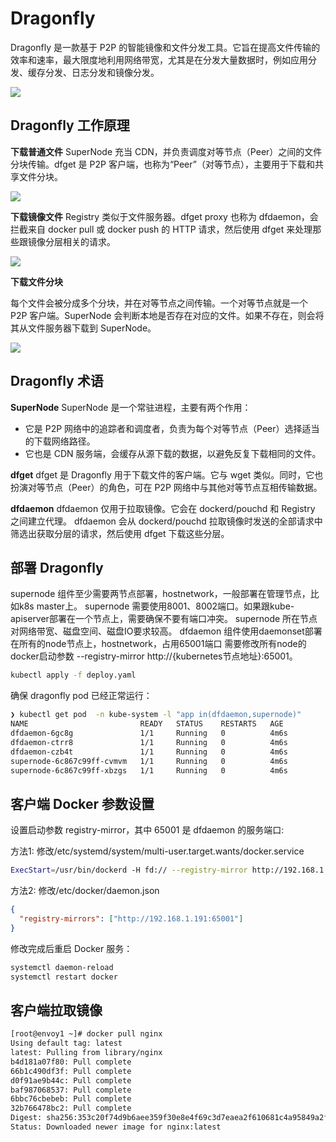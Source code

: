 # Dragonfly

Dragonfly 是一款基于 P2P 的智能镜像和文件分发工具。它旨在提高文件传输的效率和速率，最大限度地利用网络带宽，尤其是在分发大量数据时，例如应用分发、缓存分发、日志分发和镜像分发。

![](https://chengzw258.oss-cn-beijing.aliyuncs.com/Article/20210716111146.png)

## Dragonfly 工作原理

**下载普通文件**
SuperNode 充当 CDN，并负责调度对等节点（Peer）之间的文件分块传输。dfget 是 P2P 客户端，也称为“Peer”（对等节点），主要用于下载和共享文件分块。

![](https://chengzw258.oss-cn-beijing.aliyuncs.com/Article/20210716110428.png)

**下载镜像文件**
Registry 类似于文件服务器。dfget proxy 也称为 dfdaemon，会拦截来自 docker pull 或 docker push 的 HTTP 请求，然后使用 dfget 来处理那些跟镜像分层相关的请求。

![](https://chengzw258.oss-cn-beijing.aliyuncs.com/Article/20210716110511.png)

**下载文件分块**

每个文件会被分成多个分块，并在对等节点之间传输。一个对等节点就是一个 P2P 客户端。SuperNode 会判断本地是否存在对应的文件。如果不存在，则会将其从文件服务器下载到 SuperNode。

![](https://chengzw258.oss-cn-beijing.aliyuncs.com/Article/20210716110605.png)

## Dragonfly 术语

**SuperNode**
SuperNode 是一个常驻进程，主要有两个作用：
* 它是 P2P 网络中的追踪者和调度者，负责为每个对等节点（Peer）选择适当的下载网络路径。
* 它也是 CDN 服务端，会缓存从源下载的数据，以避免反复下载相同的文件。

**dfget**
dfget 是 Dragonfly 用于下载文件的客户端。它与 wget 类似。同时，它也扮演对等节点（Peer）的角色，可在 P2P 网络中与其他对等节点互相传输数据。

**dfdaemon**
dfdaemon 仅用于拉取镜像。它会在 dockerd/pouchd 和 Registry 之间建立代理。
dfdaemon 会从 dockerd/pouchd 拉取镜像时发送的全部请求中筛选出获取分层的请求，然后使用 dfget 下载这些分层。

## 部署 Dragonfly

supernode 组件至少需要两节点部署，hostnetwork，一般部署在管理节点，比如k8s master上。
supernode 需要使用8001、8002端口。如果跟kube-apiserver部署在一个节点上，需要确保不要有端口冲突。
supernode 所在节点对网络带宽、磁盘空间、磁盘IO要求较高。
dfdaemon 组件使用daemonset部署在所有的node节点上，hostnetwork，占用65001端口
需要修改所有node的docker启动参数 --registry-mirror http://{kubernetes节点地址}:65001。

```sh
kubectl apply -f deploy.yaml
```

确保 dragonfly pod 已经正常运行：

```sh
❯ kubectl get pod  -n kube-system -l "app in(dfdaemon,supernode)"
NAME                         READY   STATUS    RESTARTS   AGE
dfdaemon-6gc8g               1/1     Running   0          4m6s
dfdaemon-ctrr8               1/1     Running   0          4m6s
dfdaemon-czb4t               1/1     Running   0          4m6s
supernode-6c867c99ff-cvmvm   1/1     Running   0          4m6s
supernode-6c867c99ff-xbzgs   1/1     Running   0          4m6s
```

## 客户端 Docker 参数设置

设置启动参数 registry-mirror，其中 65001 是 dfdaemon 的服务端口:

方法1: 修改/etc/systemd/system/multi-user.target.wants/docker.service

```sh
ExecStart=/usr/bin/dockerd -H fd:// --registry-mirror http://192.168.1.191:65001
```

方法2: 修改/etc/docker/daemon.json

```json
{
  "registry-mirrors": ["http://192.168.1.191:65001"]
}
```

修改完成后重启 Docker 服务：

```sh
systemctl daemon-reload 
systemctl restart docker 
```

## 客户端拉取镜像

```sh
[root@envoy1 ~]# docker pull nginx
Using default tag: latest
latest: Pulling from library/nginx
b4d181a07f80: Pull complete 
66b1c490df3f: Pull complete 
d0f91ae9b44c: Pull complete 
baf987068537: Pull complete 
6bbc76cbebeb: Pull complete 
32b766478bc2: Pull complete 
Digest: sha256:353c20f74d9b6aee359f30e8e4f69c3d7eaea2f610681c4a95849a2fd7c497f9
Status: Downloaded newer image for nginx:latest
```